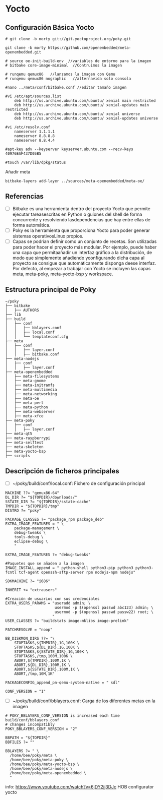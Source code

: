 # Yocto

## Configuración Básica Yocto
```
# git clone -b morty git://git.yoctoproject.org/poky.git
```
```
git clone -b morty https://github.com/openembedded/meta-openembedded.git
```
```
# source oe-init-build-env  //variables de entorno para la imagen
# bitbake core-image-minimal  //Contruimos la imagen
```
```
# runqemu qemux86   //lanzamos la imagen con Qemu
# runqemu qemux86 nographic   //alternavida solo consola

#nano ../meta/conf/bitbake.conf //editar tamaño imagen
```
```
#vi /etc/apt/sources.list
    deb http://us.archive.ubuntu.com/ubuntu/ xenial main restricted
    deb http://us.archive.ubuntu.com/ubuntu/ xenial-updates main restricted
    deb http://us.archive.ubuntu.com/ubuntu/ xenial universe
    deb http://us.archive.ubuntu.com/ubuntu/ xenial-updates universe

#vi /etc/resolv.conf
    nameserver 1.1.1.1
    nameserver 8.8.8.8
    nameserver 8.8.4.4

#apt-key adv --keyserver keyserver.ubuntu.com --recv-keys 40976EAF437D05B5

#touch /var/lib/dpkg/status
```
Añadir meta
```
bitbake-layers add-layer ../sources/meta-openembedded/meta-oe/
```

## Referencias

- [ ] Bitbake es una herramienta dentro del proyecto Yocto que permite ejecutar tareasescritas   en   Python   o   guiones   del   shell   de   forma   concurrente   y   resolviendo   lasdependencias que hay entre ellas de forma automática. 
- [ ] Poky es la herramienta que proporciona Yocto para poder generar sistemas operativosLinux propios. 
- [ ] Capas se podrían definir como un conjunto de recetas. Son utilizadas para poder hacer el proyecto más modular. Por ejemplo, puede haber una capa que permitaañadir un interfaz gráfico a la distribución, de modo que simplemente añadiendo yconfigurando dicha capa al proyecto se consigue que automáticamente disponga deese interfaz. Por defecto, al empezar a trabajar con Yocto se incluyen las capas  meta, meta-poky, meta-yocto-bsp y workspace. 

## Estructura principal de Poky
```
~/poky
├── bitbake
│   ├── AUTHORS
├── lib
├── build
│   ├── conf
│   │   ├── bblayers.conf
│   │   ├── local.conf
│   │   └── templateconf.cfg
├── meta
│   ├── conf
│   │   ├── layer.conf
│   │   ├── bitbake.conf
├── meta-nodejs
│   ├── conf
│   │   ├── layer.conf
├── meta-openembedded
│   ├── meta-filesystems
│   ├── meta-gnome  
│   ├── meta-initramfs  
│   ├── meta-multimedia  
│   ├── meta-networking  
│   ├── meta-oe  
│   ├── meta-perl  
│   ├── meta-python  
│   ├── meta-webserver  
│   ├── meta-xfce 
├── meta-poky
│   ├── conf
│   │   ├── layer.conf
├── meta-qt5
├── meta-raspberrypi
├── meta-selftest
├── meta-skeleton
├── meta-yocto-bsp
├── scripts
```

## Descripción de ficheros principales

- [ ] ~/poky/build/conf/local.conf: Fichero de configuración principal

```
MACHINE ??= "qemux86-64"
DL_DIR ?= "${TOPDIR}/downloads/"
SSTATE_DIR ?= "${TOPDIR}/sstate-cache"
TMPDIR = "${TOPDIR}/tmp"
DISTRO ?= "poky"

PACKAGE_CLASSES ?= "package_rpm package_deb"
EXTRA_IMAGE_FEATURES = " \
    package-management \
    debug-tweaks \
    tools-debug \
    eclipse-debug \
    "
    
EXTRA_IMAGE_FEATURES ?= "debug-tweaks"

#Paquetes que se añaden a la imagen
IMAGE_INSTALL_append = " python-shell python3-pip python3 python3-fcntl tcf-agent openssh-sftp-server rpm nodejs-npm nodejs"

SDKMACHINE ?= "i686"

INHERIT += "extrausers"

#Creación de usuarios con sus credenciales
EXTRA_USERS_PARAMS = "useradd admin; \
                      usermod -p $(openssl passwd abc123) admin; \
                      usermod -p $(openssl passwd passw22) root; \
                     "
USER_CLASSES ?= "buildstats image-mklibs image-prelink"

PATCHRESOLVE = "noop"

BB_DISKMON_DIRS ??= "\
    STOPTASKS,${TMPDIR},1G,100K \
    STOPTASKS,${DL_DIR},1G,100K \
    STOPTASKS,${SSTATE_DIR},1G,100K \
    STOPTASKS,/tmp,100M,100K \
    ABORT,${TMPDIR},100M,1K \
    ABORT,${DL_DIR},100M,1K \
    ABORT,${SSTATE_DIR},100M,1K \
    ABORT,/tmp,10M,1K"

PACKAGECONFIG_append_pn-qemu-system-native = " sdl"

CONF_VERSION = "1"

```
- [ ] ~/poky/build/conf/bblayers.conf: Carga de los diferentes metas en la imagen
```
# POKY_BBLAYERS_CONF_VERSION is increased each time build/conf/bblayers.conf
# changes incompatibly
POKY_BBLAYERS_CONF_VERSION = "2"

BBPATH = "${TOPDIR}"
BBFILES ?= ""

BBLAYERS ?= " \
  /home/bee/poky/meta \
  /home/bee/poky/meta-poky \
  /home/bee/poky/meta-yocto-bsp \
  /home/bee/poky/meta-nodejs \
  /home/bee/poky/meta-openembedded \
  "
```

info: https://www.youtube.com/watch?v=6jDY2jj3DJc  HOB configurator yocto

